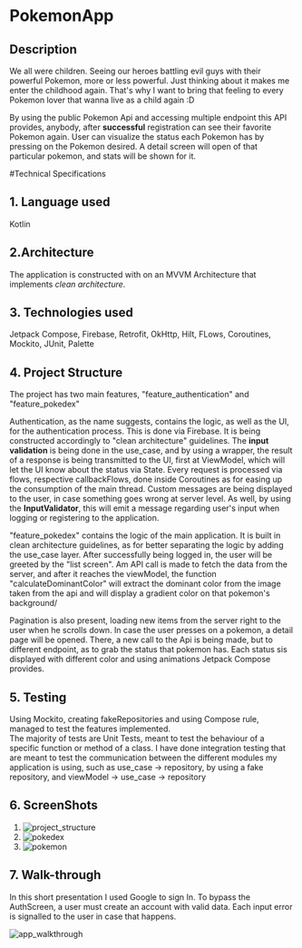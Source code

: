 # PokemonApp

## Description

We all were children. Seeing our heroes battling evil guys with their powerful Pokemon, more or less powerful. Just thinking about it makes me enter the childhood again.
That's why I want to bring that feeling to every Pokemon lover that wanna live as a child again :D

By using the public Pokemon Api and accessing multiple endpoint this API provides, anybody, after **successful** registration can see their favorite Pokemon again.
User can visualize the status each Pokemon has by pressing on the Pokemon desired. A detail screen will open of that particular pokemon, and stats will be shown for it.


#Technical Specifications

## 1. Language used

Kotlin

## 2.Architecture

The application is constructed with on an MVVM Architecture that implements *clean architecture*.

## 3. Technologies used

Jetpack Compose, Firebase, Retrofit, OkHttp, Hilt, FLows, Coroutines, Mockito, JUnit, Palette

## 4. Project Structure
The project has two main features, "feature_authentication" and "feature_pokedex"


Authentication, as the name suggests, contains the logic, as well as the UI, for the authentication process. This is done via Firebase.
It is being constructed accordingly to "clean architecture" guidelines. 
The **input validation** is being done in the use_case, and by using a wrapper, the result of a response is being transmitted to the UI, first at ViewModel, which will 
let the UI know about the status via State.
Every request is processed via flows, respective callbackFlows, done inside Coroutines as for easing up the consumption of the main thread.
Custom messages are being displayed to the user, in case something goes wrong at server level. As well, by using the **InputValidator**, this will emit a message regarding
user's input when logging or registering to the application.

"feature_pokedex" contains the logic of the main application. It is built in clean architecture guidelines, as for better separating the logic by adding the use_case layer.
After successfully being logged in, the user will be greeted by the "list screen". Am API call is made to fetch the data from the server, and after it reaches the viewModel,
the function "calculateDominantColor" will extract the dominant color from the image taken from the api and will display a gradient color on that pokemon's background/

Pagination is also present, loading new items from the server right to the user when he scrolls down. In case the user presses on a pokemon, a detail page will be opened.
There, a new call to the Api is being made, but to different endpoint, as to grab the status that pokemon has.
Each status sis displayed with different color and using animations Jetpack Compose provides.

## 5. Testing

Using Mockito, creating fakeRepositories and using Compose rule, managed to test the features implemented.  
The majority of tests are Unit Tests, meant to test the behaviour of a specific function or method of a class. 
I have done integration testing that are meant to test the communication between the different modules my application is using, 
such as use_case -> repository, by using a fake repository, and viewModel -> use_case -> repository 


## 6. ScreenShots

   1. ![project_structure](Pictures/img_1.png)  
   2. ![pokedex](Pictures/img_2.png)
   3. ![pokemon](Pictures/img.png)

## 7. Walk-through

In this short presentation I used Google to sign In. To bypass the AuthScreen, a user must create an account with valid data.
Each input error is signalled to the user in case that happens.

![app_walkthrough](Videos/Recording#2.mp4) 


    

